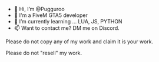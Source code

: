 - 👋 Hi, I’m @Pugguroo
- 👀 I'm a FiveM GTA5 developer
- 🌱 I’m currently learning ... LUA, JS, PYTHON
- 📫 Want to contact me? DM me on Discord.


Please do not copy any of my work and claim it is your work.

Please do not "resell" my work.

